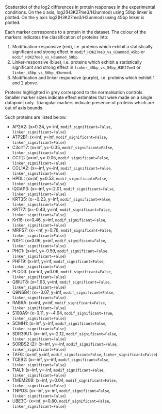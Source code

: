 
Scatterplot of the log2 differences in protein responses in the experimental conditions.
On the x axis, log2(H3K27me3/H3unmod) using 50bp linker is plotted. On the y axis log2(H3K27me3/H3unmod) using 45bp linker is plotted.

Each marker corresponds to a protein in the dataset. The colour of the markers indicates the classification of proteins into:

1. Modification-responsive (red), i.e. proteins which exhibit a statistically significant and strong effect in `modif_H3K27me3_vs_H3unmod_45bp` or `modif_H3K27me3_vs_H3unmod_50bp`.
2. Linker-responsive (blue), i.e. proteins which exhibit a statistically significant and strong effect in `linker_45bp_vs_50bp_H3K27me3` or `linker_45bp_vs_50bp_H3unmod`.
3. Modification and linker responsive (purple), i.e. proteins which exhibit 1 and 2 above.

Proteins highlighted in grey correspond to the normalisation controls.
Smaller marker sizes indicate effect estimates that were made on a single datapoint only.
Triangular markers indicate presence of proteins which are out of axis bounds.

Such proteins are listed below:

   - AP2A2: (x=0.24, y=-inf, `modif_significant=False`, `linker_significant=False`)
   - ATP2B1: (x=inf, y=inf, `modif_significant=False`, `linker_significant=False`)
   - C3orf17: (x=inf, y=-0.35, `modif_significant=False`, `linker_significant=False`)
   - CCT2: (x=inf, y=-0.05, `modif_significant=False`, `linker_significant=False`)
   - COL1A2: (x=-inf, y=-inf, `modif_significant=False`, `linker_significant=False`)
   - HPDL: (x=inf, y=0.53, `modif_significant=False`, `linker_significant=False`)
   - IQGAP3: (x=-inf, y=-2.01, `modif_significant=False`, `linker_significant=False`)
   - KRT35: (x=-0.23, y=inf, `modif_significant=False`, `linker_significant=False`)
   - KRT77: (x=-0.43, y=inf, `modif_significant=False`, `linker_significant=False`)
   - Krt18: (x=0.46, y=inf, `modif_significant=False`, `linker_significant=False`)
   - MRPS7: (x=-inf, y=0.78, `modif_significant=False`, `linker_significant=False`)
   - NXF1: (x=0.06, y=inf, `modif_significant=False`, `linker_significant=False`)
   - PHC1: (x=inf, y=-0.59, `modif_significant=False`, `linker_significant=False`)
   - PHF19: (x=inf, y=inf, `modif_significant=False`, `linker_significant=False`)
   - PLOD3: (x=-inf, y=0.09, `modif_significant=False`, `linker_significant=False`)
   - Q8IUT8: (x=1.93, y=inf, `modif_significant=False`, `linker_significant=False`)
   - Q9NSB4: (x=-3.07, y=inf, `modif_significant=False`, `linker_significant=False`)
   - RAB6A: (x=inf, y=inf, `modif_significant=False`, `linker_significant=False`)
   - S100A9: (x=0.11, y=-4.64, `modif_significant=True`, `linker_significant=False`)
   - SCMH1: (x=inf, y=inf, `modif_significant=False`, `linker_significant=False`)
   - SDR39U1: (x=-inf, y=-2.12, `modif_significant=False`, `linker_significant=False`)
   - SORBS2 (2): (x=inf, y=-inf, `modif_significant=False`, `linker_significant=False`)
   - TAF6: (x=inf, y=inf, `modif_significant=False`, `linker_significant=False`)
   - TCEB2: (x=-inf, y=-inf, `modif_significant=False`, `linker_significant=False`)
   - TIAL1: (x=inf, y=-inf, `modif_significant=False`, `linker_significant=False`)
   - TMEM209: (x=inf, y=0.04, `modif_significant=False`, `linker_significant=False`)
   - TNPO3: (x=-inf, y=-inf, `modif_significant=False`, `linker_significant=False`)
   - UBE3C: (x=inf, y=0.80, `modif_significant=False`, `linker_significant=False`)
        